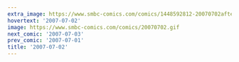 ```yaml
---
extra_image: https://www.smbc-comics.com/comics/1448592812-20070702after.png
hovertext: '2007-07-02'
image: https://www.smbc-comics.com/comics/20070702.gif
next_comic: '2007-07-03'
prev_comic: '2007-07-01'
title: '2007-07-02'
---
```


